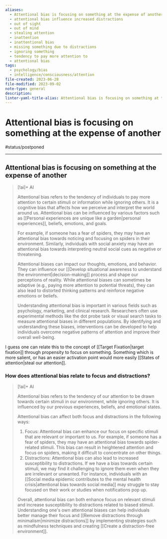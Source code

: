 ```yaml
---
aliases:
  - Attentional bias is focusing on something at the expense of another
  - attentional bias influence increased distractions
  - out of sight
  - out of mind
  - stealing attention
  - inattention
  - inattentional bias
  - missing something due to distractions
  - ignoring something
  - tendency to pay more attention to
  - attentional bias
tags:
  - psychology/bias
  - intelligence/consciousness/attention
file-created: 2023-06-28
file-modified: 2023-09-02
note-type: general
description: 
linter-yaml-title-alias: Attentional bias is focusing on something at the expense of another
---
```


# Attentional bias is focusing on something at the expense of another

#status/postponed

---

## Attentional bias is focusing on something at the expense of another

> [!ai]+ AI
>
> Attentional bias refers to the tendency of individuals to pay more attention to certain stimuli or information while ignoring others. It is a cognitive bias that affects how we perceive and interpret the world around us. Attentional bias can be influenced by various factors such as [[Personal experiences are unique like a garden|personal experiences]], beliefs, emotions, and goals.
>
> For example, if someone has a fear of spiders, they may have an attentional bias towards noticing and focusing on spiders in their environment. Similarly, individuals with social anxiety may have an attentional bias towards interpreting neutral social cues as negative or threatening.
>
> Attentional biases can impact our thoughts, emotions, and behavior. They can influence our [[Develop situational awareness to understand the environment|decision-making]] process and shape our perceptions of reality. While attentional biases can sometimes be adaptive (e.g., paying more attention to potential threats), they can also lead to distorted thinking patterns and reinforce negative emotions or beliefs.
>
> Understanding attentional bias is important in various fields such as psychology, marketing, and clinical research. Researchers often use experimental methods like the dot probe task or visual search tasks to measure attentional biases in different populations. By identifying and understanding these biases, interventions can be developed to help individuals overcome negative patterns of attention and improve their overall well-being.

I guess one can relate this to the concept of [[Target Fixation|target fixation]] through propensity to focus on something. Something which is more salient, or has an easier activation point would more easily [[States of attention|steal our attention]].

### How does attentional bias relate to focus and distractions?

> [!ai]+ AI
>
> Attentional bias refers to the tendency of our attention to be drawn towards certain stimuli in our environment, while ignoring others. It is influenced by our previous experiences, beliefs, and emotional states.
>
> Attentional bias can affect both focus and distractions in the following ways:
> 1. Focus: Attentional bias can enhance our focus on specific stimuli that are relevant or important to us. For example, if someone has a fear of spiders, they may have an attentional bias towards spider-related stimuli. This bias can result in heightened attention and focus on spiders, making it difficult to concentrate on other things.
> 2. Distractions: Attentional bias can also lead to increased susceptibility to distractions. If we have a bias towards certain stimuli, we may find it challenging to ignore them even when they are irrelevant or unwanted. For instance, individuals with an [[Social media epidemic contributes to the mental health crisis|attentional bias towards social media]] may struggle to stay focused on their work or studies when notifications pop up.
>
> Overall, attentional bias can both enhance focus on relevant stimuli and increase susceptibility to distractions related to biased stimuli. Understanding one's own attentional biases can help individuals better manage their focus and [[Remove distractions through minimalism|minimize distractions]] by implementing strategies such as mindfulness techniques and creating [[Create a distraction-free environment]].

